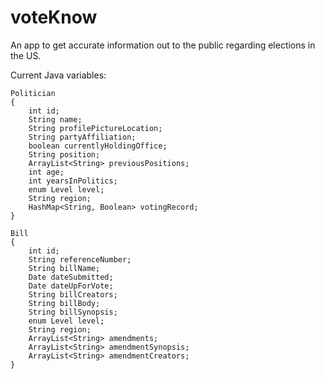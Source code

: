 # voteKnow
An app to get accurate information out to the public regarding elections in the US.

Current Java variables:

    Politician
    {
        int id;
        String name;
        String profilePictureLocation;
        String partyAffiliation;
        boolean currentlyHoldingOffice;
        String position;
        ArrayList<String> previousPositions;
        int age;
        int yearsInPolitics;
        enum Level level;
        String region;
        HashMap<String, Boolean> votingRecord;
    }

    Bill
    {
        int id;
        String referenceNumber;
        String billName;
        Date dateSubmitted;
        Date dateUpForVote;
        String billCreators;
        String billBody;
        String billSynopsis;
        enum Level level;
        String region;
        ArrayList<String> amendments;
        ArrayList<String> amendmentSynopsis;
        ArrayList<String> amendmentCreators;
    }


